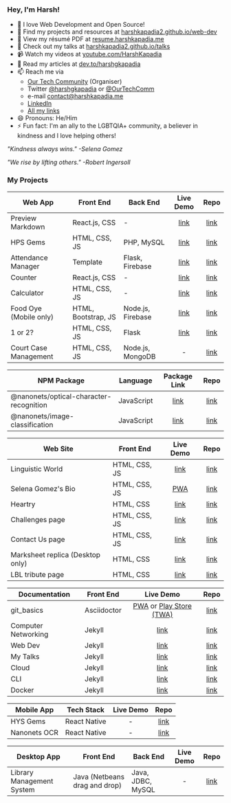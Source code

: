 ### Hey, I'm Harsh!

- 💛 I love Web Development and Open Source!
- 🔖 Find my projects and resources at [harshkapadia2.github.io/web-dev](https://harshkapadia2.github.io/web-dev)
- 📄 View my résumé PDF at [resume.harshkapadia.me](https://resume.harshkapadia.me)
- 🎤 Check out my talks at [harshkapadia2.github.io/talks](https://harshkapadia2.github.io/talks)
- 📹 Watch my videos at [youtube.com/HarshKapadia](https://www.youtube.com/HarshKapadia)
- 📃 Read my articles at [dev.to/harshgkapadia](https://dev.to/harshgkapadia)
- 📫 Reach me via
  - [Our Tech Community](https://ourtech.community) (Organiser)
  - Twitter [@harshgkapadia](https://twitter.com/harshgkapadia) or [@OurTechComm](https://twitter.com/OurTechComm)
  - e-mail [contact@harshkapadia.me](mailto:contact@harshkapadia.me)
  - [LinkedIn](https://www.linkedin.com/in/harshgkapadia)
  - [All my links](https://links.harshkapadia.me)
- 😄 Pronouns: He/Him
- ⚡ Fun fact: I'm an ally to the LGBTQIA+ community, a believer in kindness and I love helping others!

*"Kindness always wins." -Selena Gomez*

*"We rise by lifting others." -Robert Ingersoll*

### My Projects

Web App | Front End | Back End | Live Demo | Repo
------- | --------- | -------- | :-------: | :--:
Preview Markdown | React.js, CSS | - | [link](https://harshkapadia2.github.io/preview-markdown) | [link](https://github.com/HarshKapadia2/preview-markdown)
HPS Gems | HTML, CSS, JS | PHP, MySQL | [link](https://hps-gems.herokuapp.com) | [link](https://github.com/HarshKapadia2/hps-gems)
Attendance Manager | Template | Flask, Firebase | [link](https://attendance-management-flask.herokuapp.com) | [link](https://github.com/HarshKapadia2/attendance_management)
Counter | React.js, CSS | - | [link](https://harshkapadia2.github.io/react-js-counter) | [link](https://github.com/HarshKapadia2/react-js-counter)
Calculator| HTML, CSS, JS | - | [link](https://harshkapadia2.github.io/calculator) | [link](https://github.com/HarshKapadia2/calculator)
Food Oye (Mobile only) | HTML, Bootstrap, JS | Node.js, Firebase | [link](https://food-oye.herokuapp.com) | [link](https://github.com/rajatrjoshi/food-oye)
1 or 2? | HTML, CSS, JS | Flask | [link](https://one-or-two.herokuapp.com) | [link](https://github.com/HarshKapadia2/one-or-two)
Court Case Management | HTML, CSS, JS | Node.js, MongoDB | - | [link](https://github.com/HarshKapadia2/court_case_management_web_app)

NPM Package | Language | Package Link | Repo
----------- | -------- | :----------: | :--:
@nanonets/optical-character-recognition | JavaScript | [link](https://www.npmjs.com/package/@nanonets/optical-character-recognition) | [link](https://www.npmjs.com/package/@nanonets/optical-character-recognition)
@nanonets/image-classification | JavaScript | [link](https://www.npmjs.com/package/@nanonets/image-classification) | [link](https://github.com/NanoNets/ic-js-sdk)

Web Site | Front End | Live Demo | Repo
-------- | --------- | :-------: | :--:
Linguistic World | HTML, CSS, JS | [link](https://linguisticworld.in) | [link](https://github.com/LinguisticWorld/web-site)
Selena Gomez's Bio | HTML, CSS, JS | [PWA](https://harshkapadia2.github.io/sg-bio) | [link](https://github.com/HarshKapadia2/sg-bio)
Heartry | HTML, CSS | [link](https://www.heartry.tk) | [link](https://github.com/SirusCodes/heartry/tree/gh-pages)
Challenges page | HTML, CSS, JS | [link](https://harshkapadia2.github.io/sample-challenges-page) | [link](https://github.com/HarshKapadia2/sample-challenges-page)
Contact Us page | HTML, CSS, JS | [link](https://harshkapadia2.github.io/sample-contact-us-page) | [link](https://github.com/HarshKapadia2/sample-contact-us-page)
Marksheet replica (Desktop only) | HTML, CSS | [link](https://harshkapadia2.github.io/sample-marksheet) | [link](https://github.com/HarshKapadia2/sample-marksheet)
LBL tribute page | HTML, CSS | [link](https://harshkapadia2.github.io/lbl-tribute-page) | [link](https://github.com/HarshKapadia2/lbl-tribute-page)

Documentation | Front End | Live Demo | Repo
------------- | --------- | :-------: | :--:
git_basics | Asciidoctor | [PWA](https://harshkapadia2.github.io/git_basics) or [Play Store (TWA)](https://play.google.com/store/apps/details?id=com.harsh_kapadia.git_basics) | [link](https://github.com/HarshKapadia2/git_basics)
Computer Networking | Jekyll | [link](https://harshkapadia2.github.io/networking) | [link](https://github.com/HarshKapadia2/networking)
Web Dev | Jekyll | [link](https://harshkapadia2.github.io/web-dev) | [link](https://github.com/HarshKapadia2/web-dev)
My Talks | Jekyll | [link](https://harshkapadia2.github.io/talks) | [link](https://github.com/HarshKapadia2/talks)
Cloud | Jekyll | [link](https://harshkapadia2.github.io/cloud) | [link](https://github.com/HarshKapadia2/cloud)
CLI | Jekyll | [link](https://harshkapadia2.github.io/cli) | [link](https://github.com/HarshKapadia2/cli)
Docker | Jekyll | [link](https://harshkapadia2.github.io/docker) | [link](https://github.com/HarshKapadia2/docker)

Mobile App | Tech Stack | Live Demo | Repo
---------- | ---------- | :-------: | :--:
HYS Gems | React Native | - | [link](https://github.com/HarshKapadia2/hys-gems)
Nanonets OCR | React Native | - | [link](https://github.com/HarshKapadia2/nanonets-ocr-app)

Desktop App | Front End | Back End | Live Demo | Repo
----------- | --------- | -------- | :-------: | :--:
Library Management System | Java (Netbeans drag and drop) | Java, JDBC, MySQL | - | [link](https://github.com/HarshKapadia2/JDBC_LibraryManagementSystem)
